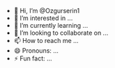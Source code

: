 - 👋 Hi, I’m @Ozgurserin1
- 👀 I’m interested in ...
- 🌱 I’m currently learning ...
- 💞️ I’m looking to collaborate on ...
- 📫 How to reach me ...
- 😄 Pronouns: ...
- ⚡ Fun fact: ...

<!---
Ozgurserin1/Phyton is a ✨ special ✨ repository because its `README.md` (this file) appears on your GitHub profile.
You can click the Preview link to take a look at your changes.
--->
